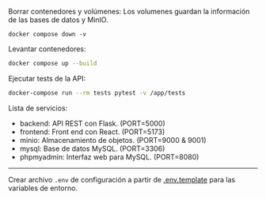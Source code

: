 Borrar contenedores y volúmenes:
Los volumenes guardan la información de las bases de datos y MinIO.
```
docker compose down -v
```
Levantar contenedores:

```bash
docker compose up --build
```
Ejecutar tests de la API:
```bash
docker-compose run --rm tests pytest -v /app/tests
```

Lista de servicios:
- backend: API REST con Flask. (PORT=5000)
- frontend: Front end con React. (PORT=5173) 
- minio: Almacenamiento de objetos. (PORT=9000 & 9001)
- mysql: Base de datos MySQL. (PORT=3306)
- phpmyadmin: Interfaz web para MySQL. (PORT=8080)

---
Crear archivo `.env` de configuración a partir de
[.env.template](.env.template.env) para las variables de entorno.